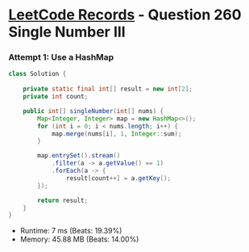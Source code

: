 # [LeetCode Records](../README.md) - Question 260 Single Number III

### Attempt 1: Use a HashMap
```java
class Solution {
    
    private static final int[] result = new int[2];
    private int count;

    public int[] singleNumber(int[] nums) {
        Map<Integer, Integer> map = new HashMap<>();
        for (int i = 0; i < nums.length; i++) {
            map.merge(nums[i], 1, Integer::sum);
        }

        map.entrySet().stream()
            .filter(a -> a.getValue() == 1)
            .forEach(a -> {
                result[count++] = a.getKey();
        });

        return result;
    }
}
```
- Runtime: 7 ms (Beats: 19.39%)
- Memory: 45.88 MB (Beats: 14.00%)

<br>
